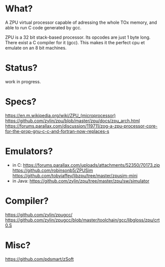 # What?

A ZPU virtual processor capable of adressing the whole TOx memory, and able to run C code generated by gcc.

ZPU is a 32 bit stack-based processor. Its opcodes are just 1 byte long. There exist a C compiler for it (gcc). This makes it the perfect cpu et emulate on an 8 bit machines.

# Status?

work in progress.

# Specs?

https://en.m.wikipedia.org/wiki/ZPU_(microprocessor)
https://github.com/zylin/zpu/blob/master/zpu/docs/zpu_arch.html
https://forums.parallax.com/discussion/119711/zog-a-zpu-processor-core-for-the-prop-gnu-c-c-and-fortran-now-replaces-s

# Emulators?

* in C:
    https://forums.parallax.com/uploads/attachments/52350/70173.zip
    https://github.com/robinsonb5/ZPUSim
    https://github.com/tobyjaffey/libzpu/tree/master/zpusim-mini
* in Java:
    https://github.com/zylin/zpu/tree/master/zpu/sw/simulator

# Compiler?

https://github.com/zylin/zpugcc/
https://github.com/zylin/zpugcc/blob/master/toolchain/gcc/libgloss/zpu/crt0.S

# Misc?

https://github.com/pdsmart/zSoft

